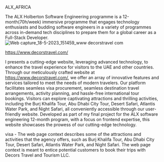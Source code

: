 ALX_AFRICA

The ALX Holberton Software Engineering programme is a 12-month(70h/week) immersive programme that engages technology enthusiasts and budding software engineers in a variety of programmes across in-demand tech disciplines to prepare them for a global career as a Full-Stack Developer.
![Web capture_18-5-2023_151459_www decorstravel com](https://github.com/Okekeugo/Webstack-Portfolio-Project/assets/58901551/ed703721-d68d-4f1f-b96d-5951e0c771bb)



https://www.decorstravel.com/

I presents a cutting-edge website, leveraging advanced technology, to enhance the travel experience for visitors to the UAE and other countries. Through our meticulously crafted website at https://www.decorstravel.com/, we offer an array of innovative features and services tailored to meet the needs of modern travelers. Our platform facilitates seamless visa procurement, seamless destination travel arrangements, activity planning, and hassle-free international tour bookings. Visitors can explore captivating attractions and thrilling activities, including the Burj Khalifa Tour, Abu Dhabi City Tour, Desert Safari, Atlantis Water Park, and Night Safari, all conveniently accessible through our user-friendly website. Developed as part of my final project for the ALX software engineering 12-month program, with a focus on frontend expertise, this website showcases the prowess of our cutting-edge technology.

visa -
The web page context describes some of the attractions and activities that the agency offers, such as Burj Khalifa Tour, Abu Dhabi City Tour, Desert Safari, Atlantis Water Park, and Night Safari. The web page context is meant to entice potential customers to book their trips with Decors Travel and Tourism LLC.
